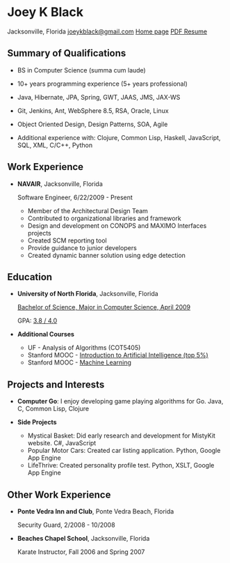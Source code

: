 Joey K Black
============

Jacksonville, Florida
joeykblack@gmail.com
[Home page](http://joeykblack.github.io)
[PDF Resume](http://joeykblack.github.io/resume/joeykblack_resume.pdf)

Summary of Qualifications
-------------------------

*	BS in Computer Science (summa cum laude)

*	10+ years programming experience (5+ years professional)

*	Java, Hibernate, JPA, Spring, GWT, JAAS, JMS, JAX-WS

*	Git, Jenkins, Ant, WebSphere 8.5, RSA, Oracle, Linux

*	Object Oriented Design, Design Patterns, SOA, Agile

*	Additional experience with: Clojure, Common Lisp, Haskell, 
	JavaScript, SQL, XML, C/C++, Python

Work Experience
---------------

*	**NAVAIR**, Jacksonville, Florida

	Software Engineer, 6/22/2009 - Present

	- Member of the Architectural Design Team
	- Contributed to organizational libraries and framework
	- Design and development on CONOPS and MAXIMO Interfaces projects
	- Created SCM reporting tool
	- Provide guidance to junior developers
	- Created dynamic banner solution using edge detection

Education
---------

*	**University of North Florida**, Jacksonville, Florida

	[Bachelor of Science, Major in Computer Science, April 2009](https://docs.google.com/file/d/0B7YV8ipsgGKpTHBGV2ZtVkZ4bjg)
	
	GPA: [3.8 / 4.0](https://drive.google.com/file/d/0B7YV8ipsgGKpZ25EaGhsMzlNaDA)
	
*	**Additional Courses**

	-	UF - Analysis of Algorithms (COT5405)
	-	Stanford MOOC - [Introduction to Artificial Intelligence (top 5%)](https://drive.google.com/file/d/0B7YV8ipsgGKpZWsyWVZUelFjZ2c)
	-	Stanford MOOC - [Machine Learning](https://drive.google.com/file/d/0B7YV8ipsgGKpcEdkQnEzb1B5TlhkRmJYY1VwVWpBWTBmT3NB)

Projects and Interests
----------------------

*	**Computer Go**: I enjoy developing game playing algorithms for Go. 
	Java, C, Common Lisp, Clojure

*	**Side Projects**
	-	Mystical Basket: Did early research and development for MistyKit website. C#, JavaScript
	-	Popular Motor Cars: Created car listing application. Python, Google App Engine
	-	LifeThrive: Created personality profile test. Python, XSLT, Google App Engine

Other Work Experience
---------------------

*	**Ponte Vedra Inn and Club**, Ponte Vedra Beach, Florida

	Security Guard, 2/2008 - 10/2008

*	**Beaches Chapel School**, Jacksonville, Florida

	Karate Instructor, Fall 2006 and Spring 2007

